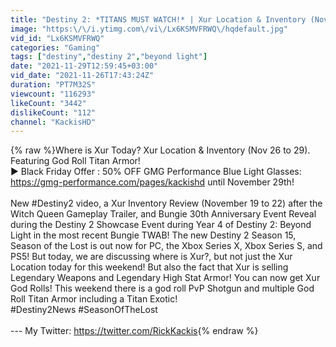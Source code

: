 ```yaml
---
title: "Destiny 2: *TITANS MUST WATCH!* | Xur Location & Inventory (Nov. 26 to 29)"
image: "https:\/\/i.ytimg.com\/vi\/Lx6KSMVFRWQ\/hqdefault.jpg"
vid_id: "Lx6KSMVFRWQ"
categories: "Gaming"
tags: ["destiny","destiny 2","beyond light"]
date: "2021-11-29T12:59:45+03:00"
vid_date: "2021-11-26T17:43:24Z"
duration: "PT7M32S"
viewcount: "116293"
likeCount: "3442"
dislikeCount: "112"
channel: "KackisHD"
---
```

{% raw %}Where is Xur Today?  Xur Location &amp; Inventory (Nov 26 to 29). Featuring God Roll Titan Armor!<br />► Black Friday Offer : 50% OFF GMG Performance Blue Light Glasses: <a rel="nofollow" target="blank" href="https://gmg-performance.com/pages/kackishd">https://gmg-performance.com/pages/kackishd</a> until November 29th!<br /><br />New #Destiny2 video, a Xur Inventory Review (November 19 to 22) after the Witch Queen Gameplay Trailer, and Bungie 30th Anniversary Event Reveal during the Destiny 2 Showcase Event during Year 4 of Destiny 2: Beyond Light in the most recent Bungie TWAB! The new Destiny 2 Season 15, Season of the Lost is out now for PC, the Xbox Series X, Xbox Series S, and PS5! But today, we are discussing where is Xur?, but not just the Xur Location today for this weekend! But also the fact that Xur is selling Legendary Weapons and Legendary High Stat Armor! You can now get Xur God Rolls! This weekend there is a god roll PvP Shotgun and multiple God Roll Titan Armor including a Titan Exotic!<br />#Destiny2News #SeasonOfTheLost<br /><br />--- My Twitter: <a rel="nofollow" target="blank" href="https://twitter.com/RickKackis">https://twitter.com/RickKackis</a>{% endraw %}
